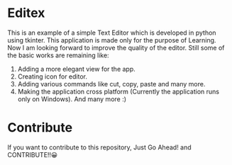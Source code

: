# Editex
This is an example of a simple Text Editor which is developed in python using tkinter. This application is made only for the purpose of Learning. Now I am looking forward to improve the quality of the editor. Still some of the basic works are remaining like:
1. Adding a more elegant view for the app.
2. Creating icon for editor.
3. Adding various commands like cut, copy, paste and many more.
4. Making the application cross platform (Currently the application runs only on Windows). 
And many more :)
# Contribute
If you want to contribute to this repository, Just Go Ahead! and CONTRIBUTE!!😀
